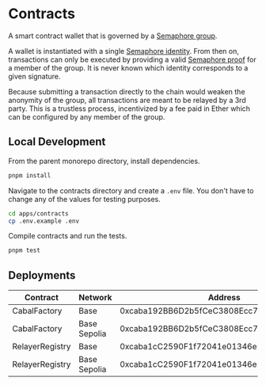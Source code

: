 # Contracts

A smart contract wallet that is governed by a [Semaphore group](https://docs.semaphore.pse.dev/guides/groups).

A wallet is instantiated with a single [Semaphore identity](https://docs.semaphore.pse.dev/guides/identities). From then on, transactions can only be executed by providing a valid [Semaphore proof](https://docs.semaphore.pse.dev/guides/proofs) for a member of the group. It is never known which identity corresponds to a given signature.

Because submitting a transaction directly to the chain would weaken the anonymity of the group, all transactions are meant to be relayed by a 3rd party. This is a trustless process, incentivized by a fee paid in Ether which can be configured by any member of the group.

## Local Development

From the parent monorepo directory, install dependencies.

```bash
pnpm install
```

Navigate to the contracts directory and create a `.env` file. You don't have to change any of the values for testing purposes.

```bash
cd apps/contracts
cp .env.example .env
```

Compile contracts and run the tests.

```bash
pnpm test
```

## Deployments

| Contract        | Network      | Address                                    |
| --------------- | ------------ | ------------------------------------------ |
| CabalFactory    | Base         | 0xcaba192BB6D2b5fCeC3808Ecc7bBAbf1392e0Ae9 |
| CabalFactory    | Base Sepolia | 0xcaba192BB6D2b5fCeC3808Ecc7bBAbf1392e0Ae9 |
| RelayerRegistry | Base         | 0xcaba1cC2590F1f72041e01346e2e7307065A9108 |
| RelayerRegistry | Base Sepolia | 0xcaba1cC2590F1f72041e01346e2e7307065A9108 |
